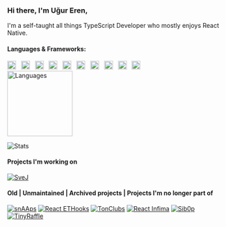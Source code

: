 ### Hi there, I'm Uğur Eren,
I'm a self-taught all things TypeScript Developer who mostly enjoys React Native.

#### Languages & Frameworks:

<div>
  <img height="20" alt="JavaScript" src="https://cdn.jsdelivr.net/gh/devicons/devicon/icons/javascript/javascript-original.svg" /> &nbsp;
  <img height="20" alt="TypeScript" src="https://cdn.jsdelivr.net/gh/devicons/devicon/icons/typescript/typescript-original.svg" /> &nbsp;
  <img height="20" alt="NodeJS" src="https://cdn.jsdelivr.net/gh/devicons/devicon/icons/nodejs/nodejs-original.svg" /> &nbsp;
  <img height="20" alt="React" src="https://cdn.jsdelivr.net/gh/devicons/devicon/icons/react/react-original.svg" /> &nbsp;
  <img height="20" alt="Swift" src="https://cdn.jsdelivr.net/gh/devicons/devicon/icons/swift/swift-original.svg" /> &nbsp;
  <img height="20" alt="Xcode" src="https://cdn.jsdelivr.net/gh/devicons/devicon/icons/xcode/xcode-original.svg" /> &nbsp;
  <img height="20" alt="Android Studio" src="https://cdn.jsdelivr.net/gh/devicons/devicon/icons/androidstudio/androidstudio-original.svg" /> &nbsp;
  <img height="20" alt="PHP" src="https://cdn.jsdelivr.net/gh/devicons/devicon/icons/php/php-original.svg" /> &nbsp;
  <img height="20" alt="GO" src="https://cdn.jsdelivr.net/gh/devicons/devicon/icons/go/go-original-wordmark.svg" /> &nbsp;
  <img height="20" alt="C#" src="https://cdn.jsdelivr.net/gh/devicons/devicon/icons/csharp/csharp-original.svg" />  
</div>

<picture>
  <source media="(prefers-color-scheme: dark)" srcset="https://github.com/ugur-eren/ugur-eren/assets/86152092/79459bea-2667-43c6-a5cf-843171bbc197">
  <img height="150" alt="Languages" src="https://github.com/ugur-eren/ugur-eren/assets/86152092/f6ef1d6e-e6ec-4443-b308-12beff648b63">
</picture>

![Stats](https://github-readme-stats.vercel.app/api?username=ugur-eren&theme=transparent&show_icons=true&hide=issues)


#### Projects I'm working on

[![SveJ](https://github-readme-stats.vercel.app/api/pin/?username=ugur-eren&repo=svej&theme=transparent&range=all_time)](https://github.com/ugur-eren/svej)

#### Old | Unmaintained | Archived projects | Projects I'm no longer part of

[![snAAps](https://github-readme-stats.vercel.app/api/pin/?username=incirLabs&repo=snaaps&theme=transparent&range=all_time)](https://github.com/incirlabs/snaaps)
[![React ETHooks](https://github-readme-stats.vercel.app/api/pin/?username=incirlabs&repo=react-ethooks&theme=transparent&range=all_time)](https://github.com/incirlabs/react-ethooks)
[![TonClubs](https://github-readme-stats.vercel.app/api/pin/?username=TonClubs&repo=tonclubs-bot&theme=transparent&range=all_time)](https://github.com/TonClubs)
[![React Infima](https://github-readme-stats.vercel.app/api/pin/?username=ugur-eren&repo=react-infima&theme=transparent&range=all_time)](https://github.com/ugur-eren/react-infima)
[![Sib0p](https://github-readme-stats.vercel.app/api/pin/?username=ugur-eren&repo=sib0p&theme=transparent&range=all_time)](https://github.com/ugur-eren/sib0p)
[![TinyRaffle](https://github-readme-stats.vercel.app/api/pin/?username=ugur-eren&repo=tinyraffle&theme=transparent&range=all_time)](https://github.com/ugur-eren/tinyraffle)
